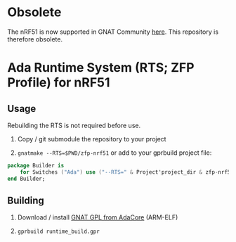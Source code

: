 # Obsolete

The nRF51 is now supported in GNAT Community [here](http://adacore.com/download).
This repository is therefore obsolete.

# Ada Runtime System (RTS; ZFP Profile) for nRF51

## Usage

Rebuilding the RTS is not required before use.

1. Copy / git submodule the repository to your project

2. `gnatmake --RTS=$PWD/zfp-nrf51` or add to your gprbuild project
   file:
~~~ Ada
package Builder is
    for Switches ("Ada") use ("--RTS=" & Project'project_dir & zfp-nrf51);
end Builder;
~~~

## Building

1. Download / install [GNAT GPL from AdaCore]() (ARM-ELF)

2. `gprbuild runtime_build.gpr`

